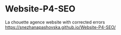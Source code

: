 # Website-P4-SEO
 La chouette agence website with corrected errors
https://snezhanapashovska.github.io/Website-P4-SEO/

